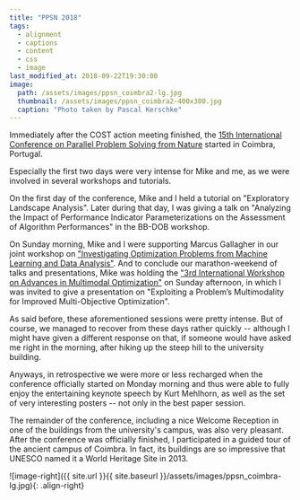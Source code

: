 ```yaml
---
title: "PPSN 2018"
tags:
  - alignment
  - captions
  - content
  - css
  - image
last_modified_at: 2018-09-22T19:30:00
image: 
  path: /assets/images/ppsn_coimbra2-lg.jpg
  thumbnail: /assets/images/ppsn_coimbra2-400x300.jpg
  caption: "Photo taken by Pascal Kerschke"
---
```


Immediately after the COST action meeting finished, the [15th International Conference on Parallel Problem Solving from Nature](http://ppsn2018.dei.uc.pt/) started in Coimbra, Portugal.

Especially the first two days were very intense for Mike and me, as we were involved in several workshops and tutorials.

On the first day of the conference, Mike and I held a tutorial on "Exploratory Landscape Analysis". Later during that day, I was giving a talk on "Analyzing the Impact of Performance Indicator Parameterizations on the Assessment of Algorithm Performances" in the BB-DOB workshop.

On Sunday morning, Mike and I were supporting Marcus Gallagher in our joint workshop on ["Investigating Optimization Problems from Machine Learning and Data Analysis"](https://sites.google.com/view/optml-ppsn18/home). And to conclude our marathon-weekend of talks and presentations, Mike was holding the ["3rd International Workshop on Advances in Multimodal Optimization"](http://www.epitropakis.co.uk/ppsn2018-niching/) on Sunday afternoon, in which I was invited to give a presentation on "Exploiting a Problem’s Multimodality for Improved Multi-Objective Optimization".

As said before, these aforementioned sessions were pretty intense. But of course, we managed to recover from these days rather quickly -- although I might have given a different response on that, if someone would have asked me right in the morning, after hiking up the steep hill to the university building.

Anyways, in retrospective we were more or less recharged when the conference officially started on Monday morning and thus were able to fully enjoy the entertaining keynote speech by Kurt Mehlhorn, as well as the set of very interesting posters -- not only in the best paper session.

The remainder of the conference, including a nice Welcome Reception in one of the buildings from the university's campus, was also very pleasant. After the conference was officially finished, I participated in a guided tour of the ancient campus of Coimbra. In fact, its buildings are so impressive that UNESCO named it a World Heritage Site in 2013.

![image-right]({{ site.url }}{{ site.baseurl }}/assets/images/ppsn_coimbra-lg.jpg){: .align-right}